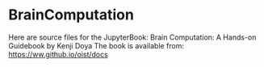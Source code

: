 # BrainComputation
Here are source files for the JupyterBook:
Brain Computation: A Hands-on Guidebook
by Kenji Doya
The book is available from:
https://ww.github.io/oist/docs
